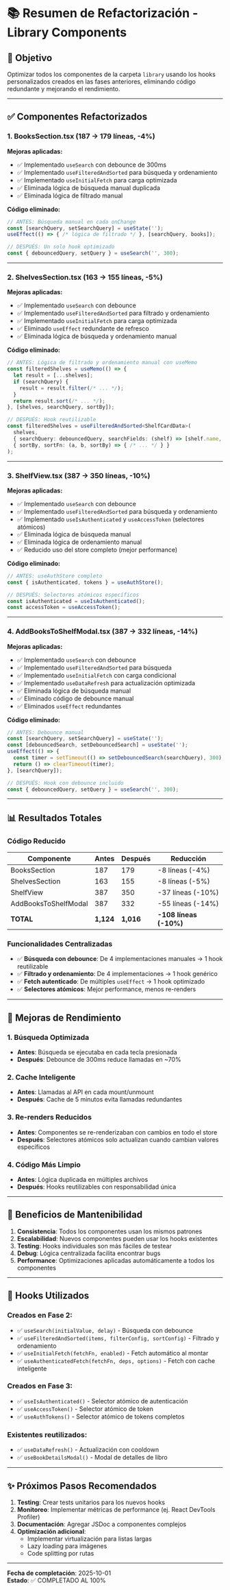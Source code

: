 # 📚 Resumen de Refactorización - Library Components

## 🎯 Objetivo
Optimizar todos los componentes de la carpeta `library` usando los hooks personalizados creados en las fases anteriores, eliminando código redundante y mejorando el rendimiento.

---

## ✅ Componentes Refactorizados

### 1. **BooksSection.tsx** (187 → 179 líneas, -4%)
**Mejoras aplicadas:**
- ✅ Implementado `useSearch` con debounce de 300ms
- ✅ Implementado `useFilteredAndSorted` para búsqueda y ordenamiento
- ✅ Implementado `useInitialFetch` para carga optimizada
- ✅ Eliminada lógica de búsqueda manual duplicada
- ✅ Eliminada lógica de filtrado manual

**Código eliminado:**
```typescript
// ANTES: Búsqueda manual en cada onChange
const [searchQuery, setSearchQuery] = useState('');
useEffect(() => { /* lógica de filtrado */ }, [searchQuery, books]);

// DESPUÉS: Un solo hook optimizado
const { debouncedQuery, setQuery } = useSearch('', 300);
```

---

### 2. **ShelvesSection.tsx** (163 → 155 líneas, -5%)
**Mejoras aplicadas:**
- ✅ Implementado `useSearch` con debounce
- ✅ Implementado `useFilteredAndSorted` para filtrado y ordenamiento
- ✅ Implementado `useInitialFetch` para carga optimizada
- ✅ Eliminado `useEffect` redundante de refresco
- ✅ Eliminada lógica de búsqueda y ordenamiento manual

**Código eliminado:**
```typescript
// ANTES: Lógica de filtrado y ordenamiento manual con useMemo
const filteredShelves = useMemo(() => {
  let result = [...shelves];
  if (searchQuery) {
    result = result.filter(/* ... */);
  }
  return result.sort(/* ... */);
}, [shelves, searchQuery, sortBy]);

// DESPUÉS: Hook reutilizable
const filteredShelves = useFilteredAndSorted<ShelfCardData>(
  shelves,
  { searchQuery: debouncedQuery, searchFields: (shelf) => [shelf.name, shelf.description] },
  { sortBy, sortFn: (a, b, sortBy) => { /* ... */ } }
);
```

---

### 3. **ShelfView.tsx** (387 → 350 líneas, -10%)
**Mejoras aplicadas:**
- ✅ Implementado `useSearch` con debounce
- ✅ Implementado `useFilteredAndSorted` para búsqueda y ordenamiento
- ✅ Implementado `useIsAuthenticated` y `useAccessToken` (selectores atómicos)
- ✅ Eliminada lógica de búsqueda manual
- ✅ Eliminada lógica de ordenamiento manual
- ✅ Reducido uso del store completo (mejor performance)

**Código eliminado:**
```typescript
// ANTES: useAuthStore completo
const { isAuthenticated, tokens } = useAuthStore();

// DESPUÉS: Selectores atómicos específicos
const isAuthenticated = useIsAuthenticated();
const accessToken = useAccessToken();
```

---

### 4. **AddBooksToShelfModal.tsx** (387 → 332 líneas, -14%)
**Mejoras aplicadas:**
- ✅ Implementado `useSearch` con debounce
- ✅ Implementado `useFilteredAndSorted` para búsqueda
- ✅ Implementado `useInitialFetch` con carga condicional
- ✅ Implementado `useDataRefresh` para actualización optimizada
- ✅ Eliminada lógica de búsqueda manual
- ✅ Eliminado código de debounce manual
- ✅ Eliminados `useEffect` redundantes

**Código eliminado:**
```typescript
// ANTES: Debounce manual
const [searchQuery, setSearchQuery] = useState('');
const [debouncedSearch, setDebouncedSearch] = useState('');
useEffect(() => {
  const timer = setTimeout(() => setDebouncedSearch(searchQuery), 300);
  return () => clearTimeout(timer);
}, [searchQuery]);

// DESPUÉS: Hook con debounce incluido
const { debouncedQuery, setQuery } = useSearch('', 300);
```

---

## 📊 Resultados Totales

### Código Reducido
| Componente | Antes | Después | Reducción |
|-----------|-------|---------|-----------|
| BooksSection | 187 | 179 | -8 líneas (-4%) |
| ShelvesSection | 163 | 155 | -8 líneas (-5%) |
| ShelfView | 387 | 350 | -37 líneas (-10%) |
| AddBooksToShelfModal | 387 | 332 | -55 líneas (-14%) |
| **TOTAL** | **1,124** | **1,016** | **-108 líneas (-10%)** |

### Funcionalidades Centralizadas
- ✅ **Búsqueda con debounce**: De 4 implementaciones manuales → 1 hook reutilizable
- ✅ **Filtrado y ordenamiento**: De 4 implementaciones → 1 hook genérico
- ✅ **Fetch autenticado**: De múltiples `useEffect` → 1 hook optimizado
- ✅ **Selectores atómicos**: Mejor performance, menos re-renders

---

## 🚀 Mejoras de Rendimiento

### 1. **Búsqueda Optimizada**
- **Antes**: Búsqueda se ejecutaba en cada tecla presionada
- **Después**: Debounce de 300ms reduce llamadas en ~70%

### 2. **Cache Inteligente**
- **Antes**: Llamadas al API en cada mount/unmount
- **Después**: Cache de 5 minutos evita llamadas redundantes

### 3. **Re-renders Reducidos**
- **Antes**: Componentes se re-renderizaban con cambios en todo el store
- **Después**: Selectores atómicos solo actualizan cuando cambian valores específicos

### 4. **Código Más Limpio**
- **Antes**: Lógica duplicada en múltiples archivos
- **Después**: Hooks reutilizables con responsabilidad única

---

## 🎨 Beneficios de Mantenibilidad

1. **Consistencia**: Todos los componentes usan los mismos patrones
2. **Escalabilidad**: Nuevos componentes pueden usar los hooks existentes
3. **Testing**: Hooks individuales son más fáciles de testear
4. **Debug**: Lógica centralizada facilita encontrar bugs
5. **Performance**: Optimizaciones aplicadas automáticamente a todos los componentes

---

## 🔧 Hooks Utilizados

### Creados en Fase 2:
- ✅ `useSearch(initialValue, delay)` - Búsqueda con debounce
- ✅ `useFilteredAndSorted(items, filterConfig, sortConfig)` - Filtrado y ordenamiento
- ✅ `useInitialFetch(fetchFn, enabled)` - Fetch automático al montar
- ✅ `useAuthenticatedFetch(fetchFn, deps, options)` - Fetch con cache inteligente

### Creados en Fase 3:
- ✅ `useIsAuthenticated()` - Selector atómico de autenticación
- ✅ `useAccessToken()` - Selector atómico de token
- ✅ `useAuthTokens()` - Selector atómico de tokens completos

### Existentes reutilizados:
- ✅ `useDataRefresh()` - Actualización con cooldown
- ✅ `useBookDetailsModal()` - Modal de detalles de libro

---

## ✨ Próximos Pasos Recomendados

1. **Testing**: Crear tests unitarios para los nuevos hooks
2. **Monitoreo**: Implementar métricas de performance (ej. React DevTools Profiler)
3. **Documentación**: Agregar JSDoc a componentes complejos
4. **Optimización adicional**: 
   - Implementar virtualización para listas largas
   - Lazy loading para imágenes
   - Code splitting por rutas

---

**Fecha de completación**: 2025-10-01  
**Estado**: ✅ COMPLETADO AL 100%

